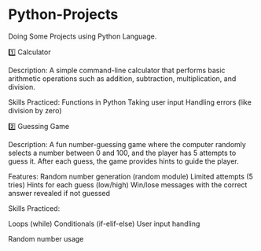 # Python-Projects
Doing Some Projects using Python Language.


1️⃣ Calculator

Description:
A simple command-line calculator that performs basic arithmetic operations such as addition, subtraction, multiplication, and division.

Skills Practiced:
Functions in Python
Taking user input
Handling errors (like division by zero)


2️⃣ Guessing Game

Description:
A fun number-guessing game where the computer randomly selects a number between 0 and 100, and the player has 5 attempts to guess it. After each guess, the game provides hints to guide the player.

Features:
Random number generation (random module)
Limited attempts (5 tries)
Hints for each guess (low/high)
Win/lose messages with the correct answer revealed if not guessed

Skills Practiced:

Loops (while)
Conditionals (if-elif-else)
User input handling

Random number usage
